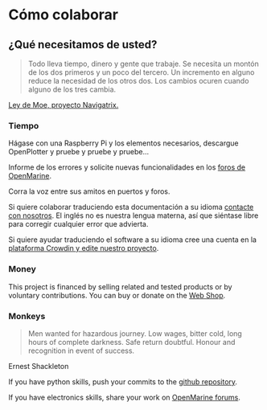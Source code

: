 # Cómo colaborar

## ¿Qué necesitamos de usted?

> Todo lleva tiempo, dinero y gente que trabaje. Se necesita un montón de los dos primeros y un poco del tercero. Un incremento en alguno reduce la necesidad de los otros dos. Los cambios ocuren cuando alguno de los tres cambia.

[Ley de Moe, proyecto Navigatrix.](http://navigatrix.net)

### Tiempo

Hágase con una Raspberry Pi y los elementos necesarios, descargue OpenPlotter y pruebe y pruebe y pruebe...

Informe de los errores y solicite nuevas funcionalidades en los [foros de OpenMarine](http://forum.openmarine.net/).

Corra la voz entre sus amitos en puertos y foros.

Si quiere colaborar traduciendo esta documentación a su idioma [contacte con nosotros](http://www.sailoog.com/contact). El inglés no es nuestra lengua materna, así que siéntase libre para corregir cualquier error que advierta.

Si quiere ayudar traduciendo el software a su idioma cree una cuenta en la [plataforma Crowdin y edite nuestro proyecto](https://crowdin.com/project/openplotter).

### Money

This project is financed by selling related and tested products or by voluntary contributions. You can buy or donate on the [Web Shop](http://shop.sailoog.com/).

### Monkeys

> Men wanted for hazardous journey. Low wages, bitter cold, long hours of complete darkness. Safe return doubtful. Honour and recognition in event of success.

Ernest Shackleton

If you have python skills, push your commits to the [github repository](https://github.com/sailoog/openplotter).

If you have electronics skills, share your work on [OpenMarine forums](http://forum.openmarine.net/).



